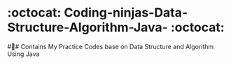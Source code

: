 #  :octocat: Coding-ninjas-Data-Structure-Algorithm-Java- :octocat:

#🛵# Contains My Practice Codes base on Data Structure and Algorithm Using Java
